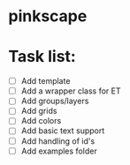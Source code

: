 # pinkscape

# Task list: 
- [ ] Add template
- [ ] Add a wrapper class for ET
- [ ] Add groups/layers
- [ ] Add grids
- [ ] Add colors
- [ ] Add basic text support
- [ ] Add handling of id's
- [ ] Add examples folder
